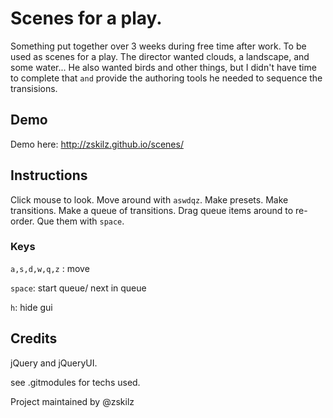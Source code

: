 # Scenes for a play.

Something put together over 3 weeks during free time after work. To be used as scenes for a play. 
The director wanted clouds, a landscape, and some water... 
He also wanted birds and other things, but I didn't have time to complete that ``and`` 
provide the authoring tools he needed to sequence the transisions.

## Demo

Demo here: http://zskilz.github.io/scenes/

## Instructions

Click mouse to look. 
Move around with `aswdqz`. 
Make presets. 
Make transitions. 
Make a queue of transitions. 
Drag queue items around to re-order. 
Que them with `space`.

### Keys

`a,s,d,w,q,z` : move

`space`: start queue/ next in queue

`h`: hide gui

## Credits

jQuery and jQueryUI.

see .gitmodules for techs used.

Project maintained by @zskilz